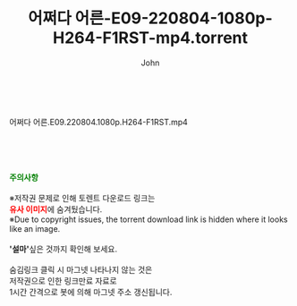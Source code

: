 ﻿---
layout: post
title:  "어쩌다 어른-E09-220804-1080p-H264-F1RST-mp4.torrent"
author: John
categories: [ 방송/음악 ]
tags: [  ]
image:  
description: "어쩌다 어른-E09-220804-1080p-H264-F1RST-mp4 torrent 정보 공유"
toc: true
toc_sticky: true
---

<br>
<div class="view-img">
<a class="view_image" href="http://torrentmobile60.com/bbs/view_image.php?fn=%2Fdata%2Ffile%2Fmusic%2F1742003963_9ALiZTJF_41f93ed1c64f025afb68331ad0750dbeff7b4ca5.jpg" target="_blank"><img alt="" class="img-tag" content="http://torrentmobile60.com/data/file/music/1742003963_9ALiZTJF_41f93ed1c64f025afb68331ad0750dbeff7b4ca5.jpg" itemprop="image" src="http://torrentmobile60.com/data/file/music/thumb-1742003963_9ALiZTJF_41f93ed1c64f025afb68331ad0750dbeff7b4ca5_835x2212.jpg"/></a></div><div class="view-content" itemprop="description">
<p>어쩌다 어른.E09.220804.1080p.H264-F1RST.mp4<br/></p> </div>
    
<br><br><br>
<p data-ke-size="size16"><b><span style="color: green;">주의사항</span></b><br /><br />※저작권 문제로 인해 토렌트 다운로드 링크는<br /><b><span style="color: red;">유사 이미지</span></b>에 숨겨뒀습니다.<br />※Due to copyright issues, the torrent download link is hidden where it looks like an image.<br /><br /><b>'설마'</b>싶은 것까지 확인해 보세요.<br /><br />숨김링크 클릭 시 마그넷 나타나지 않는 것은<br />저작권으로 인한 링크만료 자료로<br />1시간 간격으로 봇에 의해 마그넷 주소 갱신됩니다.</p>
